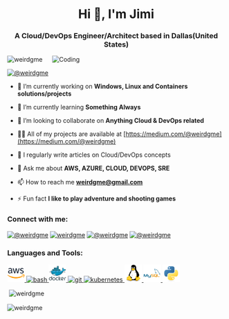 <h1 align="center">Hi 👋, I'm Jimi</h1>
<h3 align="center">A Cloud/DevOps Engineer/Architect based in Dallas(United States)</h3>
<img align="right"alt="Coding" width="400" src="https://www.codemotion.com/magazine/wp-content/uploads/2020/09/devops-1024x527.png"> 

<p align="left"> <img src="https://komarev.com/ghpvc/?username=weirdgme&label=Profile%20views&color=0e75b6&style=flat" alt="weirdgme" /> </p>

<p align="left"> <a href="https://twitter.com/@weirdgme" target="blank"><img src="https://img.shields.io/twitter/follow/@weirdgme?logo=twitter&style=for-the-badge" alt="@weirdgme" /></a> </p>

- 🔭 I’m currently working on **Windows, Linux and Containers solutions/projects**

- 🌱 I’m currently learning **Something Always**

- 👯 I’m looking to collaborate on **Anything Cloud & DevOps related**

- 👨‍💻 All of my projects are available at [https://medium.com/@weirdgme](https://medium.com/@weirdgme)

- 📝 I regularly write articles on Cloud/DevOps concepts

- 💬 Ask me about **AWS, AZURE, CLOUD, DEVOPS, SRE**

- 📫 How to reach me **weirdgme@gmail.com**

- ⚡ Fun fact **I like to play adventure and shooting games**

<h3 align="left">Connect with me:</h3>
<p align="left">
<a href="https://twitter.com/@weirdgme" target="blank"><img align="center" src="https://raw.githubusercontent.com/rahuldkjain/github-profile-readme-generator/master/src/images/icons/Social/twitter.svg" alt="@weirdgme" height="30" width="40" /></a>
<a href="https://linkedin.com/in/weirdgme" target="blank"><img align="center" src="https://raw.githubusercontent.com/rahuldkjain/github-profile-readme-generator/master/src/images/icons/Social/linked-in-alt.svg" alt="weirdgme" height="30" width="40" /></a>
<a href="https://instagram.com/weirdgme" target="blank"><img align="center" src="https://raw.githubusercontent.com/rahuldkjain/github-profile-readme-generator/master/src/images/icons/Social/instagram.svg" alt="@weirdgme" height="30" width="40" /></a>
<a href="https://medium.com/@weirdgme" target="blank"><img align="center" src="https://raw.githubusercontent.com/rahuldkjain/github-profile-readme-generator/master/src/images/icons/Social/medium.svg" alt="@weirdgme" height="30" width="40" /></a>

</p>

<h3 align="left">Languages and Tools:</h3>
<p align="left"> <a href="https://aws.amazon.com" target="_blank" rel="noreferrer"> <img src="https://raw.githubusercontent.com/devicons/devicon/master/icons/amazonwebservices/amazonwebservices-original-wordmark.svg" alt="aws" width="40" height="40"/> </a> <a href="https://www.gnu.org/software/bash/" target="_blank" rel="noreferrer"> <img src="https://www.vectorlogo.zone/logos/gnu_bash/gnu_bash-icon.svg" alt="bash" width="40" height="40"/> </a> <a href="https://www.docker.com/" target="_blank" rel="noreferrer"> <img src="https://raw.githubusercontent.com/devicons/devicon/master/icons/docker/docker-original-wordmark.svg" alt="docker" width="40" height="40"/> </a> <a href="https://git-scm.com/" target="_blank" rel="noreferrer"> <img src="https://www.vectorlogo.zone/logos/git-scm/git-scm-icon.svg" alt="git" width="40" height="40"/> </a> <a href="https://kubernetes.io" target="_blank" rel="noreferrer"> <img src="https://www.vectorlogo.zone/logos/kubernetes/kubernetes-icon.svg" alt="kubernetes" width="40" height="40"/> </a> <a href="https://www.linux.org/" target="_blank" rel="noreferrer"> <img src="https://raw.githubusercontent.com/devicons/devicon/master/icons/linux/linux-original.svg" alt="linux" width="40" height="40"/> </a> <a href="https://www.mysql.com/" target="_blank" rel="noreferrer"> <img src="https://raw.githubusercontent.com/devicons/devicon/master/icons/mysql/mysql-original-wordmark.svg" alt="mysql" width="40" height="40"/> </a> <a href="https://www.python.org" target="_blank" rel="noreferrer"> <img src="https://raw.githubusercontent.com/devicons/devicon/master/icons/python/python-original.svg" alt="python" width="40" height="40"/> </a> </p>

<p>&nbsp;<img align="center" src="https://github-readme-stats.vercel.app/api?username=weirdgme9&show_icons=true&locale=en" alt="weirdgme" /></p>

<p><img align="center" src="https://github-readme-streak-stats.herokuapp.com/?user=weirdgme&" alt="weirdgme" /></p>
